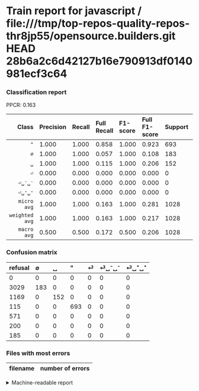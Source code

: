 # Train report for javascript / file:///tmp/top-repos-quality-repos-thr8jp55/opensource.builders.git HEAD 28b6a2c6d42127b16e790913df0140981ecf3c64

### Classification report

PPCR: 0.163

| Class | Precision | Recall | Full Recall | F1-score | Full F1-score | Support | Full Support | PPCR |
|------:|:----------|:-------|:------------|:---------|:---------|:--------|:-------------|:-----|
| `"` | 1.000| 1.000| 0.858| 1.000| 0.923| 693| 808| 0.858 |
| `∅` | 1.000| 1.000| 0.057| 1.000| 0.108| 183| 3212| 0.057 |
| `␣` | 1.000| 1.000| 0.115| 1.000| 0.206| 152| 1321| 0.115 |
| `⏎` | 0.000| 0.000| 0.000| 0.000| 0.000| 0| 571| 0.000 |
| `⏎␣⁻␣⁻` | 0.000| 0.000| 0.000| 0.000| 0.000| 0| 200| 0.000 |
| `⏎␣⁺␣⁺` | 0.000| 0.000| 0.000| 0.000| 0.000| 0| 185| 0.000 |
| `micro avg` | 1.000| 1.000| 0.163| 1.000| 0.281| 1028| 6297| 0.163 |
| `weighted avg` | 1.000| 1.000| 0.163| 1.000| 0.217| 1028| 6297| 0.163 |
| `macro avg` | 0.500| 0.500| 0.172| 0.500| 0.206| 1028| 6297| 0.163 |

### Confusion matrix

|refusal|  ∅| ␣| "| ⏎| ⏎␣⁻␣⁻| ⏎␣⁺␣⁺| 
|:---|:---|:---|:---|:---|:---|:---|
|0 |0 |0 |0 |0 |0 |0 |
|3029 |183 |0 |0 |0 |0 |0 |
|1169 |0 |152 |0 |0 |0 |0 |
|115 |0 |0 |693 |0 |0 |0 |
|571 |0 |0 |0 |0 |0 |0 |
|200 |0 |0 |0 |0 |0 |0 |
|185 |0 |0 |0 |0 |0 |0 |

### Files with most errors

| filename | number of errors|
|:----:|:-----|

<details>
    <summary>Machine-readable report</summary>
```json
{
  "cl_report": {"\"": {"f1-score": 1.0, "precision": 1.0, "recall": 1.0, "support": 693}, "macro avg": {"f1-score": 0.5, "precision": 0.5, "recall": 0.5, "support": 1028}, "micro avg": {"f1-score": 1.0, "precision": 1.0, "recall": 1.0, "support": 1028}, "weighted avg": {"f1-score": 1.0, "precision": 1.0, "recall": 1.0, "support": 1028}, "\u2205": {"f1-score": 1.0, "precision": 1.0, "recall": 1.0, "support": 183}, "\u23ce": {"f1-score": 0.0, "precision": 0.0, "recall": 0.0, "support": 0}, "\u23ce\u2423\u207a\u2423\u207a": {"f1-score": 0.0, "precision": 0.0, "recall": 0.0, "support": 0}, "\u23ce\u2423\u207b\u2423\u207b": {"f1-score": 0.0, "precision": 0.0, "recall": 0.0, "support": 0}, "\u2423": {"f1-score": 1.0, "precision": 1.0, "recall": 1.0, "support": 152}},
  "cl_report_full": {"\"": {"f1-score": 0.9233844103930713, "precision": 1.0, "recall": 0.8576732673267327, "support": 808}, "macro avg": {"f1-score": 0.20626192352370606, "precision": 0.5, "recall": 0.1716185767649178, "support": 6297}, "micro avg": {"f1-score": 0.2806825938566553, "precision": 1.0, "recall": 0.16325234238526282, "support": 6297}, "weighted avg": {"f1-score": 0.21676928477581414, "precision": 0.8481816738129268, "recall": 0.16325234238526282, "support": 6297}, "\u2205": {"f1-score": 0.10780559646539029, "precision": 1.0, "recall": 0.05697384806973848, "support": 3212}, "\u23ce": {"f1-score": 0.0, "precision": 0.0, "recall": 0.0, "support": 571}, "\u23ce\u2423\u207a\u2423\u207a": {"f1-score": 0.0, "precision": 0.0, "recall": 0.0, "support": 185}, "\u23ce\u2423\u207b\u2423\u207b": {"f1-score": 0.0, "precision": 0.0, "recall": 0.0, "support": 200}, "\u2423": {"f1-score": 0.20638153428377462, "precision": 1.0, "recall": 0.11506434519303559, "support": 1321}},
  "ppcr": 0.16325234238526282
}
```
</details>

